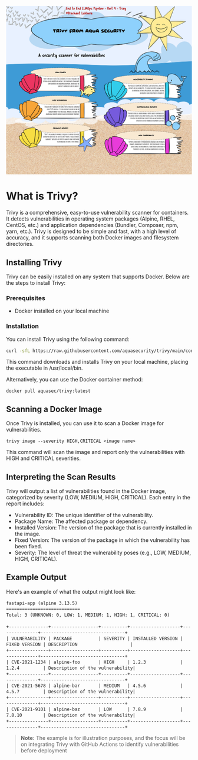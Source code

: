 ![Trivy](img/Trivy.jpg)
# What is Trivy?

Trivy is a comprehensive, easy-to-use vulnerability scanner for containers. It detects vulnerabilities in operating system packages (Alpine, RHEL, CentOS, etc.) and application dependencies (Bundler, Composer, npm, yarn, etc.). Trivy is designed to be simple and fast, with a high level of accuracy, and it supports scanning both Docker images and filesystem directories.

## Installing Trivy

Trivy can be easily installed on any system that supports Docker. Below are the steps to install Trivy:

### Prerequisites

- Docker installed on your local machine

### Installation

You can install Trivy using the following command:

```bash
curl -sfL https://raw.githubusercontent.com/aquasecurity/trivy/main/contrib/install.sh | sudo sh -s -- -b /usr/local/bin
```

This command downloads and installs Trivy on your local machine, placing the executable in /usr/local/bin.

Alternatively, you can use the Docker container method:

```
docker pull aquasec/trivy:latest
```

## Scanning a Docker Image

Once Trivy is installed, you can use it to scan a Docker image for vulnerabilities.

```
trivy image --severity HIGH,CRITICAL <image name>
```

This command will scan the image and report only the vulnerabilities with HIGH and CRITICAL severities.

## Interpreting the Scan Results
Trivy will output a list of vulnerabilities found in the Docker image, categorized by severity (LOW, MEDIUM, HIGH, CRITICAL). Each entry in the report includes:

* Vulnerability ID: The unique identifier of the vulnerability.
* Package Name: The affected package or dependency.
* Installed Version: The version of the package that is currently installed in the image.
* Fixed Version: The version of the package in which the vulnerability has been fixed.
* Severity: The level of threat the vulnerability poses (e.g., LOW, MEDIUM, HIGH, CRITICAL).

## Example Output
Here's an example of what the output might look like:

```
fastapi-app (alpine 3.13.5)
============================
Total: 3 (UNKNOWN: 0, LOW: 1, MEDIUM: 1, HIGH: 1, CRITICAL: 0)

+---------------+------------------+----------+-------------------+---------------+--------------------------------+
| VULNERABILITY | PACKAGE          | SEVERITY | INSTALLED VERSION | FIXED VERSION | DESCRIPTION                    |
+---------------+------------------+----------+-------------------+---------------+--------------------------------+
| CVE-2021-1234 | alpine-foo       | HIGH     | 1.2.3             | 1.2.4         | Description of the vulnerability|
+---------------+------------------+----------+-------------------+---------------+--------------------------------+
| CVE-2021-5678 | alpine-bar       | MEDIUM   | 4.5.6             | 4.5.7         | Description of the vulnerability|
+---------------+------------------+----------+-------------------+---------------+--------------------------------+
| CVE-2021-9101 | alpine-baz       | LOW      | 7.8.9             | 7.8.10        | Description of the vulnerability|
+---------------+------------------+----------+-------------------+---------------+--------------------------------+

```

> **Note:** The example is for illustration purposes, and the focus will be on integrating Trivy with GitHub Actions to identify vulnerabilities before deployment
